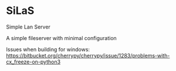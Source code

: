 <h1> SiLaS </h1>
Simple Lan Server

A simple fileserver with minimal configuration

Issues when building for windows:
https://bitbucket.org/cherrypy/cherrypy/issue/1283/problems-with-cx_freeze-on-python3
